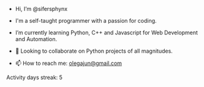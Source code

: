 - Hi, I’m @sifersphynx
- I'm a self-taught programmer with a passion for coding. 
- I’m currently learning Python, C++ and Javascript for Web Development and Automation.




- 💞️ Looking to collaborate on Python projects of all magnitudes.



- 📫 How to reach me: olegajun@gmail.com


Activity days streak: 5

